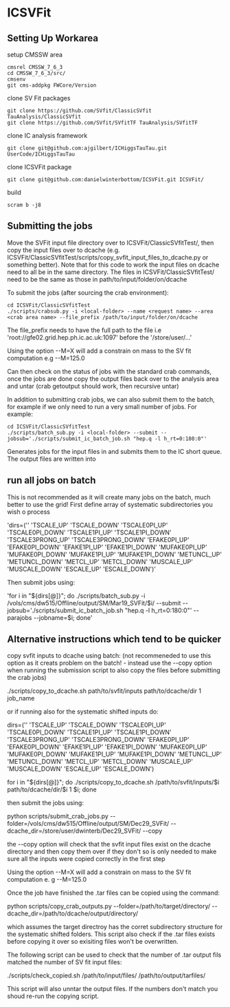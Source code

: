 # ICSVFit

## Setting Up Workarea
setup CMSSW area
```
cmsrel CMSSW_7_6_3
cd CMSSW_7_6_3/src/
cmsenv
git cms-addpkg FWCore/Version
```
clone SV Fit packages
```
git clone https://github.com/SVfit/ClassicSVfit TauAnalysis/ClassicSVfit
git clone https://github.com/SVfit/SVfitTF TauAnalysis/SVfitTF
```
clone IC analysis framework
```
git clone git@github.com:ajgilbert/ICHiggsTauTau.git UserCode/ICHiggsTauTau
```

clone ICSVFit package
```
git clone git@github.com:danielwinterbottom/ICSVFit.git ICSVFit/
```


build 
```
scram b -j8
```

## Submitting the jobs

Move the SVFit input file directory over to ICSVFit/ClassicSVfitTest/<local-folder>, then copy the input files over to dcache (e.g. ICSVFit/ClassicSVfitTest/scripts/copy_svfit_input_files_to_dcache.py or something better). Note that for this code to work the input files on dcache need to all be in the same directory. The files in ICSVFit/ClassicSVfitTest/<local-folder> need to be the same as those in path/to/input/folder/on/dcache

To submit the jobs (after sourcing the crab environment):
```
cd ICSVFit/ClassicSVfitTest
./scripts/crabsub.py -i <local-folder> --name <request name> --area <crab area name> --file_prefix /path/to/input/folder/on/dcache
```
The file_prefix needs to have the full path to the file i.e 'root://gfe02.grid.hep.ph.ic.ac.uk:1097' before the '/store/user/...'

Using the option --M=X will add a constrain on mass to the SV fit computation e.g --M=125.0

Can then check on the status of jobs with the standard crab commands, once the jobs are done copy the output files back over to the analysis area and untar (crab getoutput should work, then recursive untar) 

In addition to submitting crab jobs, we can also submit them to the batch, for example if we only need to run a very small number of jobs. For example:
```
cd ICSVFit/ClassicSVfitTest
./scripts/batch_sub.py -i <local-folder> --submit --jobsub='./scripts/submit_ic_batch_job.sh "hep.q -l h_rt=0:180:0"'
```
Generates jobs for the input files in <local-folder> and submits them to the IC short queue. The output files are written into <local-folder>

## run all jobs on batch

This is not recommended as it will create many jobs on the batch, much better to use the grid!
First define array of systematic subdirectories you wish o process

  'dirs=('' 'TSCALE_UP' 'TSCALE_DOWN' 'TSCALE0PI_UP' 'TSCALE0PI_DOWN' 'TSCALE1PI_UP' 'TSCALE1PI_DOWN' 'TSCALE3PRONG_UP' 'TSCALE3PRONG_DOWN' 'EFAKE0PI_UP' 'EFAKE0PI_DOWN' 'EFAKE1PI_UP' 'EFAKE1PI_DOWN' 'MUFAKE0PI_UP' 'MUFAKE0PI_DOWN' 'MUFAKE1PI_UP' 'MUFAKE1PI_DOWN' 'METUNCL_UP' 'METUNCL_DOWN' 'METCL_UP' 'METCL_DOWN' 'MUSCALE_UP' 'MUSCALE_DOWN' 'ESCALE_UP' 'ESCALE_DOWN')'

Then submit jobs using:

  'for i in "${dirs[@]}"; do ./scripts/batch_sub.py -i /vols/cms/dw515/Offline/output/SM/Mar19_SVFit/$i/ --submit --jobsub='./scripts/submit_ic_batch_job.sh "hep.q -l h_rt=0:180:0"' --parajobs --jobname=$i; done'

## Alternative instructions which tend to be quicker

copy svfit inputs to dcache using batch:
(not recommeneded to use this option as it creats problem on the batch! - instead use the --copy option when running the submission script to also copy the files before submitting the crab jobs)

./scripts/copy_to_dcache.sh path/to/svfit/inputs path/to/dcache/dir 1 job_name 

or if running also for the systematic shifted inputs do:

dirs=('' 'TSCALE_UP' 'TSCALE_DOWN' 'TSCALE0PI_UP' 'TSCALE0PI_DOWN' 'TSCALE1PI_UP' 'TSCALE1PI_DOWN' 'TSCALE3PRONG_UP' 'TSCALE3PRONG_DOWN' 'EFAKE0PI_UP' 'EFAKE0PI_DOWN' 'EFAKE1PI_UP' 'EFAKE1PI_DOWN' 'MUFAKE0PI_UP' 'MUFAKE0PI_DOWN' 'MUFAKE1PI_UP' 'MUFAKE1PI_DOWN' 'METUNCL_UP' 'METUNCL_DOWN' 'METCL_UP' 'METCL_DOWN' 'MUSCALE_UP' 'MUSCALE_DOWN' 'ESCALE_UP' 'ESCALE_DOWN')

for i in "${dirs[@]}"; do ./scripts/copy_to_dcache.sh /path/to/svfit/inputs/$i path/to/dcache/dir/$i 1 $i; done

then submit the jobs using:

python scripts/submit_crab_jobs.py --folder=/vols/cms/dw515/Offline/output/SM/Dec29_SVFit/ --dcache_dir=/store/user/dwinterb/Dec29_SVFit/ --copy

the --copy option will check that the svfit input files exist on the dcache directory and then copy them over if they don't so is only needed to make sure all the inputs were copied correctly in the first step

Using the option --M=X will add a constrain on mass to the SV fit computation e.
g --M=125.0

Once the job have finished the .tar files can be copied using the command:

 python scripts/copy_crab_outputs.py --folder=/path/to/target/directory/ --dcache_dir=/path/to/dcache/output/directory/

which assumes the target directroy has the corret subdirectory structure for the systematic shifted folders. This script also check if the .tar files exists before copying it over so exisiting files won't be overwritten.

The following script can be used to check that the number of .tar output fils matched the number of SV fit input files:

./scripts/check_copied.sh /path/to/input/files/ /path/to/output/tarfiles/

This script will also unntar the output files. If the numbers don't match you shoud re-run the copying script.
